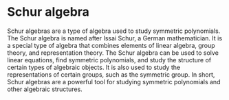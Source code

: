 # Schur algebra

Schur algebras are a type of algebra used to study symmetric polynomials. The Schur algebra is named after Issai Schur, a German mathematician. It is a special type of algebra that combines elements of linear algebra, group theory, and representation theory. The Schur algebra can be used to solve linear equations, find symmetric polynomials, and study the structure of certain types of algebraic objects. It is also used to study the representations of certain groups, such as the symmetric group. In short, Schur algebras are a powerful tool for studying symmetric polynomials and other algebraic structures.
